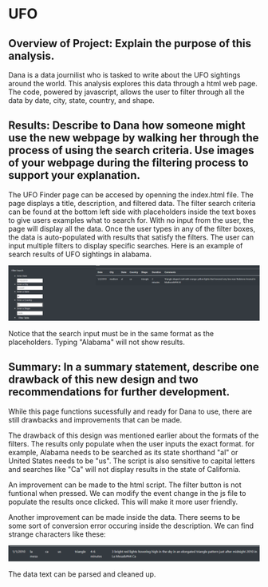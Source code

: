 # UFO

## Overview of Project: Explain the purpose of this analysis.

Dana is a data journilist who is tasked to write about the UFO sightings around the world. This analysis explores this data through a html web page. The code, powered by javascript, allows the user to filter through all the data by date, city, state, country, and shape. 


## Results: Describe to Dana how someone might use the new webpage by walking her through the process of using the search criteria. Use images of your webpage during the filtering process to support your explanation.

The UFO Finder page can be accesed by openning the index.html file. The page displays a title, description, and filtered data. The filter search criteria can be found at the bottom left side with placeholders inside the text boxes to give users examples what to search for. With no input from the user, the page will display all the data. Once the user types in any of the filter boxes, the data is auto-populated with results that satisfy the filters. The user can input multiple filters to display specific searches. Here is an example of search results of UFO sightings in alabama. 

![al search](https://github.com/XSR700/UFO/blob/main/al%20search.PNG)

Notice that the search input must be in the same format as the placeholders. Typing "Alabama" will not show results. 



## Summary: In a summary statement, describe one drawback of this new design and two recommendations for further development.

While this page functions sucessfully and ready for Dana to use, there are still drawbacks and improvements that can be made. 

The drawback of this design was mentioned earlier about the formats of the filters. The results only populate when the user inputs the exact format. for example, Alabama needs to be searched as its state shorthand "al" or United States needs to be "us". The script is also sensitive to capital letters and searches like "Ca" will not display results in the state of California. 

An improvement can be made to the html script. The filter button is not funtional when pressed. We can modify the event change in the js file to populate the results once clicked. This will make it more user friendly. 

Another improvement can be made inside the data. There seems to be some sort of conversion error occuring inside the description. We can find strange characters like these:

![improvement 2](https://github.com/XSR700/UFO/blob/main/improvement%202.PNG)

The data text can be parsed and cleaned up. 

